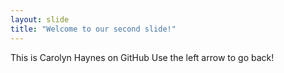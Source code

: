 ```yaml
---
layout: slide
title: "Welcome to our second slide!"
---
```

This is Carolyn Haynes on GitHub
Use the left arrow to go back!
